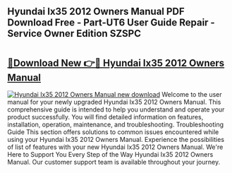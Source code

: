 ## Hyundai Ix35 2012 Owners Manual PDF Download Free - Part-UT6 User Guide Repair - Service Owner Edition SZSPC

# <h2><a href="http://cf2192.oget.top/?id=Hyundai+Ix35+2012+Owners+Manual">🔗Download New 👉🔴 Hyundai Ix35 2012 Owners Manual</a></h2>

[![Hyundai Ix35 2012 Owners Manual new download](https://i.imgur.com/5g1atiW.png)](http://cf2192.oget.top/?id=Hyundai+Ix35+2012+Owners+Manual)
Welcome to the user manual for your newly upgraded Hyundai Ix35 2012 Owners Manual. This comprehensive guide is intended to help you understand and operate your product successfully. You will find detailed information on features, installation, operation, maintenance, and troubleshooting. Troubleshooting Guide This section offers solutions to common issues encountered while using your Hyundai Ix35 2012 Owners Manual. Experience the possibilities of list of features with your new Hyundai Ix35 2012 Owners Manual. We're Here to Support You Every Step of the Way Hyundai Ix35 2012 Owners Manual. Our customer support team is available throughout your journey.
